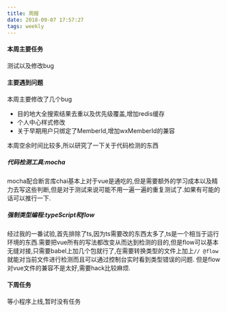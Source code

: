 ```yaml
---
title: 周报
date: 2018-09-07 17:57:27
tags: weekly
---
```


#### 本周主要任务

测试以及修改bug

#### 主要遇到问题

本周主要修改了几个bug

- 目的地大全搜索结果去重以及优先级覆盖,增加redis缓存
- 个人中心样式修改
- 关于早期用户只绑定了MemberId,增加wxMemberId的兼容

本周空余时间比较多,所以研究了一下关于代码检测的东西

##### 代码检测工具:mocha
mocha配合断言库chai基本上对于vue是通吃的,但是需要额外的学习成本以及精力去写这些判断,但是对于测试来说可能不用一遍一遍的重复测试了.如果有可能的话可以推行一下.

##### 强制类型编程:typeScript和flow

经过我的一番试验,首先排除了ts,因为ts需要改的东西太多了,ts是一个相当于运行环境的东西.需要把vue所有的写法都改变从而达到检测的目的,但是flow可以基本无缝对接,只需要babel上加几个包就行了,在需要转换类型的文件上加上```// @flow```就能对当前文件进行检测而且可以通过控制台实时看到类型错误的问题.
但是flow对vue文件的兼容不是太好,需要hack比较麻烦.

#### 下周任务

等小程序上线,暂时没有任务
